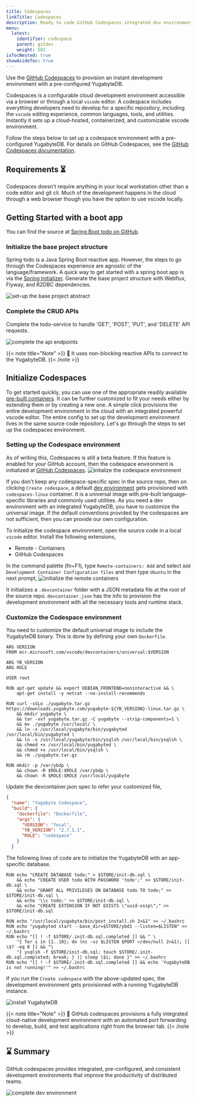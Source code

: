 ```yaml
---
title: Codespaces
linkTitle: Codespaces
description: Ready to code GitHub Codespaces integrated dev environment
menu:
  latest:
    identifier: codespace
    parent: gitdev
    weight: 582
isTocNested: true
showAsideToc: true
---
```


Use the [GitHub Codespaces](https://github.com/features/codespaces) to provision an instant development environment with a pre-configured YugabyteDB.

Codespaces is a configurable cloud development environment accessible via a browser or through a local `vscode` editor. A codespace includes everything developers need to develop for a specific repository, including the `vscode` editing experience, common languages, tools, and utilities. Instantly it sets up a cloud-hosted, containerized, and customizable vscode environment.

Follow the steps below to set up a codespace environment with a pre-configured YugabyteDB. For details on GitHub Codespaces, see the [GitHub Codespaces documentation](https://docs.github.com/en/codespaces).

## Requirements ⏳
Codespaces doesn't require anything in your local workstation other than a code editor and git cli. Much of the development happens in the cloud through a web browser though you have the option to use vscode locally.

## Getting Started with a boot app
You can find the source at [Spring Boot todo on GitHub](https://github.com/srinivasa-vasu/todo).

### Initialize the base project structure
Spring todo is a Java Spring Boot reactive app. However, the steps to go through the Codespaces experience are agnostic of the language/framework. A quick way to get started with a spring boot app is via the [Spring Initializer](https://start.spring.io). Generate the base project structure with Webflux, Flyway, and R2DBC dependencies.

![set-up the base project abstract](/images/develop/gitdev/codespace/init-sb.png)

### Complete the CRUD APIs
Complete the todo-service to handle 'GET', 'POST', 'PUT', and 'DELETE' API requests.

![complete the api endpoints](/images/develop/gitdev/codespace/complete-api.png)

{{< note title="Note" >}}
📌 It uses non-blocking reactive APIs to connect to the YugabyteDB.
{{< /note >}}

## Initialize Codespaces
To get started quickly, you can use one of the appropriate readily available [pre-built containers](https://github.com/microsoft/vscode-dev-containers/tree/main/containers). It can be further customized to fit your needs either by extending them or by creating a new one. A simple click provisions the entire development environment in the cloud with an integrated powerful vscode editor. The entire config to set up the development environment lives in the same source code repository. Let's go through the steps to set up the codespaces environment.

### Setting up the Codespace environment
As of writing this, Codespaces is still a beta feature. If this feature is enabled for your GitHub account, then the codespace environment is initialized at [GitHub Codespaces](https://github.com/codespaces).
![initalize the codespace environment](/images/develop/gitdev/codespace/init-codespace.png)

If you don't keep any codespace-specific spec in the source repo, then on clicking `Create codespace`, a default [dev environment](https://github.com/microsoft/vscode-dev-containers/tree/main/containers/codespaces-linux) gets provisioned with `codespaces-linux` container. It is a universal image with pre-built language-specific libraries and commonly used utilities. As you need a dev environment with an integrated YugabyteDB, you have to customize the universal image. If the default conventions provided by the codespaces are not sufficient, then you can provide our own configuration.

To initialize the codespace environment, open the source code in a local `vscode` editor. Install the following extensions,
- Remote - Containers
- GitHub Codespaces

In the command palette (fn+F1), type `Remote-containers: Add` and select `Add Development Container Configuration files` and then type `Ubuntu` in the next prompt,
![initialize the remote containers](/images/develop/gitdev/codespace/find-container.png)

It initializes a `.devcontainer` folder with a JSON metadata file at the root of the source repo. `devcontainer.json` has the info to provision the development environment with all the necessary tools and runtime stack. 

### Customize the Codespace environment
You need to customize the default universal image to include the YugabyteDB binary. This is done by defining your own `Dockerfile`.

```docker
ARG VERSION
FROM mcr.microsoft.com/vscode/devcontainers/universal:$VERSION

ARG YB_VERSION
ARG ROLE

USER root

RUN apt-get update && export DEBIAN_FRONTEND=noninteractive && \
	apt-get install -y netcat --no-install-recommends

RUN curl -sSLo ./yugabyte.tar.gz https://downloads.yugabyte.com/yugabyte-${YB_VERSION}-linux.tar.gz \
	&& mkdir yugabyte \
    && tar -xvf yugabyte.tar.gz -C yugabyte --strip-components=1 \
    && mv ./yugabyte /usr/local/ \
    && ln -s /usr/local/yugabyte/bin/yugabyted /usr/local/bin/yugabyted \
    && ln -s /usr/local/yugabyte/bin/ysqlsh /usr/local/bin/ysqlsh \
    && chmod +x /usr/local/bin/yugabyted \
    && chmod +x /usr/local/bin/ysqlsh \
    && rm ./yugabyte.tar.gz

RUN mkdir -p /var/ybdp \
	&& chown -R $ROLE:$ROLE /var/ybdp \
	&& chown -R $ROLE:$ROLE /usr/local/yugabyte
```

Update the devcontainer.json spec to refer your customized file,
```json
{
  "name": "Yugabyte Codespace",
  "build": {
    "dockerfile": "Dockerfile",
    "args": {
      "VERSION": "focal",
      "YB_VERSION": "2.7.1.1",
      "ROLE": "codespace"
    }
  }
```

The following lines of code are to initialize the YugabyteDB with an app-specific database.

``` docker
RUN echo "CREATE DATABASE todo;" > $STORE/init-db.sql \
	&& echo "CREATE USER todo WITH PASSWORD 'todo';" >> $STORE/init-db.sql \
	&& echo "GRANT ALL PRIVILEGES ON DATABASE todo TO todo;" >> $STORE/init-db.sql \
	&& echo '\\c todo;' >> $STORE/init-db.sql \
	&& echo "CREATE EXTENSION IF NOT EXISTS \"uuid-ossp\";" >> $STORE/init-db.sql

RUN echo "/usr/local/yugabyte/bin/post_install.sh 2>&1" >> ~/.bashrc
RUN echo "yugabyted start --base_dir=$STORE/ybd1 --listen=$LISTEN" >> ~/.bashrc
RUN echo "[[ ! -f $STORE/.init-db.sql.completed ]] && " \
	"{ for i in {1..10}; do (nc -vz $LISTEN $PORT >/dev/null 2>&1); [[ \$? -eq 0 ]] && "\
	"{ ysqlsh -f $STORE/init-db.sql; touch $STORE/.init-db.sql.completed; break; } || sleep \$i; done }" >> ~/.bashrc
RUN echo "[[ ! -f $STORE/.init-db.sql.completed ]] && echo 'YugabyteDB is not running!'" >> ~/.bashrc
```

If you run the `Create codespace` with the above-updated spec, the development environment gets provisioned with a running YugabyteDB instance.

![install YugabyteDB](/images/develop/gitdev/codespace/install-yb.gif)

{{< note title="Note" >}}
📌 GitHub codespaces provisions a fully integrated cloud-native development environment with an automated port forwarding to develop, build, and test applications right from the browser tab.
{{< /note >}}

## ⌛ Summary
GitHub codespaces provides integrated, pre-configured, and consistent development environments that improve the productivity of distributed teams.

![complete dev environment](/images/develop/gitdev/codespace/complete-dev.png)